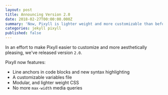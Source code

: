 ```yaml
---
layout: post
title: Announcing Version 2.0
date: 2018-02-27T00:00:00.000Z
summary: 'Now, Pixyll is lighter weight and more customizable than before.'
categories: jekyll pixyll
published: false
---
```


In an effort to make Pixyll easier to customize and more aesthetically pleasing, we've released version `2.0`.

Pixyll now features:

* Line anchors in code blocks and new syntax highlighting
* A customizable variables file
* Modular, and lighter weight CSS
* No more `max-width` media queries
